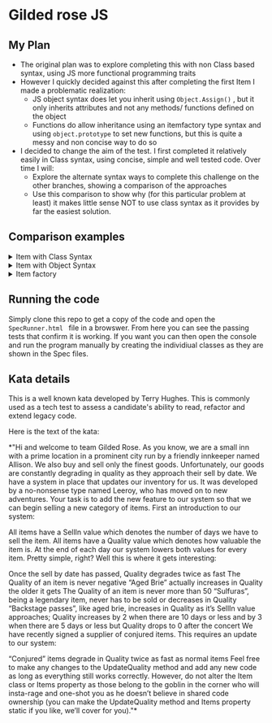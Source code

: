 # Gilded rose JS

## My Plan

- The original plan was to explore completing this with non Class based syntax, using JS more functional programming traits
- However I quickly decided against this after completing the first Item I made a problematic realization:
    * JS object syntax does let you inherit using ``` Object.Assign() ``` , but it only inherits attributes and not any methods/ functions defined on the object
    * Functions do allow inheritance using an itemfactory type syntax and using ``` object.prototype ``` to set new functions, but this is quite a messy and non concise way to do so
- I decided to change the aim of the test. I first completed it relatively easily in Class syntax, using concise, simple and well tested code. Over time I will:
    * Explore the alternate syntax ways to complete this challenge on the other branches, showing a comparison of the approaches
    * Use this comparison to show why (for this particular problem at least) it makes little sense NOT to use class syntax as it provides by far the easiest solution.
    
## Comparison examples
<details>
<summary>Item with Class Syntax </summary

  * In class syntax creating a functioning item class that others can inherit from is extremely simple.
  ```
  class Item {
    constructor(props) {
      this.name = props.name
      this.sellIn = props.sellIn
      this.quality = props.quality
    }


    _checkAttributes = () => {
      if(this.quality <= 0) {
        throw new Error('Cannot go below minimum quality')
      } else if (this.quality >= 50) {
        throw new Error('Cannot exceed maximum quality')
      }
    }

    updateQuality = () => {
      this._checkAttributes()
      if (this.sellIn <= 0) {
        this.quality -= 2
      } else {
        this.quality -= 1
      }
      this.sellIn -= 1
    }

  }

  ```
 * You can then very simple do something like this to create an entirely new object class with its own update function.
 ```
  class AgedBrie extends Item {
  constructor(props) {
    super(props)
  }
 
  updateQuality = () => {
    this._checkAttributes()
    this.quality += 1
    this.sellIn -= 1
  }
}
 ```
 * This is simple, readable, and infinitely repeatable
 ```
 class BackstagePass extends Item {
  constructor(props) {
    super(props)
  }

  updateQuality = () => {
    if (this.sellIn <= 0) {
      this.quality = 0
    } else if (this.sellIn <= 5) {
      this.quality += 3
    } else if (this.sellIn > 5 && this.sellIn <= 10 ) {
      this.quality += 2
    } else {
      this.quality += 1
    }
    this.sellIn -= 1
  }
}
 ```
 
 * You can then create an extremely bare bones GildedRose class that runs the individual objects update functions
 ```
 class GildedRose {
  constructor(items) {
    this.items = items
  }

  updateQuality = () => {
    this.items.forEach(item => item.updateQuality())
  }
}
 ```
</details>

<details>
<summary>Item with Object Syntax </summary

  * Creating a functioning item in Object syntax is also very simple, using nested methods you can use methods as object attributes to pass the specifications of the challenge
  ```
  const item = {
  _name: 'Item',
  _sellIn: 20,
  _quality: 50,

  get quality() {
    return this._quality
  },

  get sellIn() {
    return this._sellIn
  },

  updateQuality() {
    this._checkAttributes()
    if (this._sellIn <= 0) {
      this._quality -= 2
    } else {
      this._quality -= 1
    }
    this._sellIn -= 1
  },

  _checkAttributes() {
    if(this._quality <= 0) {
      throw new Error('Cannot go below minimum quality')
    } else if (this._quality > 50) {
      throw new Error('Cannot exceed maximum quality')
    }
  }
}
 ```
 * However the probem comes when you need to create the other objects for the challenge. You can use ``` Object.assign()``` to inhert the attributes, but not the update function
 ```
  const agedBrie ={} 
  Object.assign(agedBrie, item)

  agedBrie.updateQuality = () => {
    this._checkAttributes()
    this.quality += 1
    this._sellIn -= 1
  }

 ```
  * This wouldn't be a problem as you would have to redefine it anyway, but in this example the ```_checkAttributes ``` function is not inherited, meaning it has to be manually added
  ```
  const agedBrie ={} 
  Object.assign(agedBrie, item)
  
  agedBrie.updateQuality = () => {
    if(this._quality <= 0) {
      throw new Error('Cannot go below minimum quality')
    } else if (this._quality > 50) {
      throw new Error('Cannot exceed maximum quality')
    } 
    this.quality += 1
    this._sellIn -= 1
  }

  ```
  * This is immediately obvious as being a lesser solution to the class syntax. I am confident there is a method to achieve what I wanted to do here without issue, but it looks like it would require a substantially higher time investment than just using Class Syntax
</details>

</details>

<details>
<summary>Item factory </summary

  * A promising solution was to use an ItemFactory, which would allow me to simply add the desired update functions on initialization, making it a very trivial challenge
  * However this comes with a problem that Functions cannot be so easily passed through itemfactories and then be called on the resulting object
  ```
  const ItemFactory = (name, sellIn, quality, onQualityUpdate, onSellInUpdate) => {
    let _name = name;
    let _sellIn = sellIn;
    let _quality = quality;
    const onUpdate = () => {
        _quality = onQualityUpdate(_quality)
        _sellIn = onSellInUpdate(_sellIn)
    }
    return {
        updateQuality: onUpdate,
    }
}

  ```
  * This is still a promising solution and one I will get to work given time and energy, but ultimately this circles back to the original issue. Class Syntax is just easier, while also being concise
</details>


## Running the code
Simply clone this repo to get a copy of the code and open the ```SpecRunner.html ``` file in a browswer. From here you can see the passing tests that confirm it is working.
If you want you can then open the console and run the program manually by creating the individiual classes as they are shown in the Spec files. 


## Kata details

This is a well known kata developed by Terry Hughes. This is commonly used as a tech test to assess a candidate's ability to read, refactor and extend legacy code.

Here is the text of the kata:

\*"Hi and welcome to team Gilded Rose. As you know, we are a small inn with a prime location in a prominent city run by a friendly innkeeper named Allison. We also buy and sell only the finest goods. Unfortunately, our goods are constantly degrading in quality as they approach their sell by date. We have a system in place that updates our inventory for us. It was developed by a no-nonsense type named Leeroy, who has moved on to new adventures. Your task is to add the new feature to our system so that we can begin selling a new category of items. First an introduction to our system:

All items have a SellIn value which denotes the number of days we have to sell the item. All items have a Quality value which denotes how valuable the item is. At the end of each day our system lowers both values for every item. Pretty simple, right? Well this is where it gets interesting:

Once the sell by date has passed, Quality degrades twice as fast
The Quality of an item is never negative
“Aged Brie” actually increases in Quality the older it gets
The Quality of an item is never more than 50
“Sulfuras”, being a legendary item, never has to be sold or decreases in Quality
“Backstage passes”, like aged brie, increases in Quality as it’s SellIn value approaches; Quality increases by 2 when there are 10 days or less and by 3 when there are 5 days or less but Quality drops to 0 after the concert
We have recently signed a supplier of conjured items. This requires an update to our system:

“Conjured” items degrade in Quality twice as fast as normal items
Feel free to make any changes to the UpdateQuality method and add any new code as long as everything still works correctly. However, do not alter the Item class or Items property as those belong to the goblin in the corner who will insta-rage and one-shot you as he doesn’t believe in shared code ownership (you can make the UpdateQuality method and Items property static if you like, we’ll cover for you)."\*

